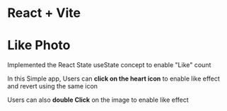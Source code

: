 # React + Vite

<h1>Like Photo</h1>
<p>Implemented the React State useState concept to enable "Like" count</p>
<p>In this Simple app, Users can <b>click on the heart icon</b> to enable like effect and revert using the same icon</p>
<p>Users can also <b>double Click</b> on the image to enable like effect</p>
